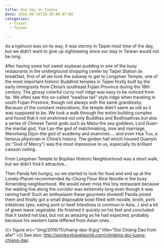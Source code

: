```yaml
---
title: One day in Taipei
date: 2016-09-14T19:30:00-07:00
categories:
  - Travel
  - Taiwan

---
```


As a typhoon was on its way, it was stormy in Taipei most time of the day, but we didn’t want to give up sightseeing since our stay in Taiwan would not be long.

<!--more-->
After having some hot sweet soybean pudding in one of the busy restaurants in the underground shopping center by Taipei Station as breakfast, first of all we took the subway to get to Longshan Temple, one of the most important historic Buddhist temples in Taipei firstly built by the early immigrants from China’s southeast Fujian Province during the 18th century. The glossy colorful curvy roof ridge was easy to be noticed from far. We often saw this so-called “swallow tail” style ridge when traveling in south Fujian Province, though not always with the same grandiosity. Because of the constant restorations, the temple didn’t seem as old as it was supposed to be. We took a walk through the entire building complex and found that it not enshrined not only Buddhas and Bodhisattvas but also a series of Chinese Taoist gods such as Mazu-the sea goddess, Lord Guan-the martial god, Yue Lao-the god of matchmaking, love and marriage, Wenchang Dijun-the god of academy and examines … and even Hua Tuo, a famous physician in China’s history.  The golden hall which housed Guanyin (or “God of Mercy”) was the most impressive to us, especially its brilliant caisson ceiling.

From Longshan Temple to Bopiliao Historic Neighborhood was a short walk, but we didn’t find it attractive…

Then Panda felt hungry, so we started to look for food and end up at the Lonely-Planet-recommended Ay-Chung Flour-Rice Noodle in the busy Ximending neighborhood. We would never miss this tiny restaurant because the waiting line along the corridor was extremely long even though it was raining hard! Such an enthusiasm these gourmets showed! Panda joined them and finally got a small disposable bowl filled with noodle, broth, pork intestines (yes, eating pork or beef intestines is common in Asia…) and a bit of green leave vegetable. He finished it quickly on his feet and concluded that it tasted not bad, but not as amazing as he had expected, probably because his western taste differed from Asian ones.


{{< figure src="/img/2016/11/chiang-dao-9.jpg" title="Doi Chiang Dao from afar" >}}
 See also: http://spinksytravelworld.com/climbing-doi-luang-chiang-dao
